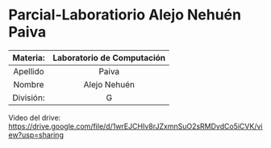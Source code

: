 # Parcial-Laboratiorio Alejo Nehuén Paiva
| Materia:       |Laboratorio de Computación|
| :------------: | :-------------: | 
| Apellido       | Paiva           | 
| Nombre         | Alejo Nehuén    | 
| División:      | G               | 
Video del drive: 
https://drive.google.com/file/d/1wrEJCHIv8rJZxmnSuO2sRMDvdCo5iCVK/view?usp=sharing

